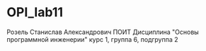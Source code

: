 # OPI_lab11
Розель
Станислав 
Александрович
ПОИТ
Дисциплина "Основы программной инженерии"
курс 1, группа 6, подгруппа 2
